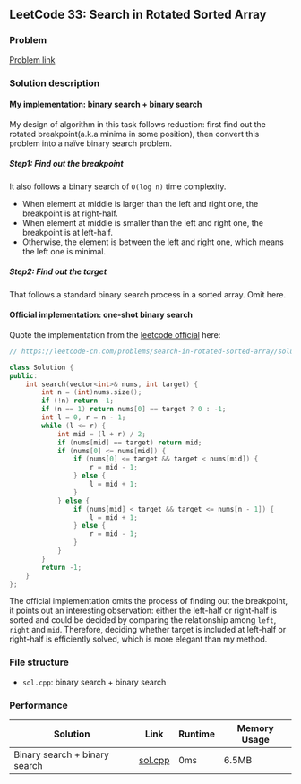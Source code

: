 ## LeetCode 33: Search in Rotated Sorted Array

### Problem

[Problem link](https://leetcode-cn.com/problems/search-in-rotated-sorted-array/)

### Solution description

#### My implementation: binary search + binary search

My design of algorithm in this task follows reduction: first find out the rotated breakpoint(a.k.a minima in some position), then convert this problem into a naïve binary search problem.

##### Step1: Find out the breakpoint

It also follows a binary search of `O(log n)` time complexity. 

- When element at middle is larger than the left and right one, the breakpoint is at right-half.
- When element at middle is smaller than the left and right one, the breakpoint is at left-half.
- Otherwise, the element is between the left and right one, which means the left one is minimal.

##### Step2: Find out the target

That follows a standard binary search process in a sorted array. Omit here.

#### Official implementation: one-shot binary search

Quote the implementation from the [leetcode official](https://leetcode-cn.com/problems/search-in-rotated-sorted-array/solution/sou-suo-xuan-zhuan-pai-xu-shu-zu-by-leetcode-solut/) here:

```cpp
// https://leetcode-cn.com/problems/search-in-rotated-sorted-array/solution/sou-suo-xuan-zhuan-pai-xu-shu-zu-by-leetcode-solut/

class Solution {
public:
    int search(vector<int>& nums, int target) {
        int n = (int)nums.size();
        if (!n) return -1;
        if (n == 1) return nums[0] == target ? 0 : -1;
        int l = 0, r = n - 1;
        while (l <= r) {
            int mid = (l + r) / 2;
            if (nums[mid] == target) return mid;
            if (nums[0] <= nums[mid]) {
                if (nums[0] <= target && target < nums[mid]) {
                    r = mid - 1;
                } else {
                    l = mid + 1;
                }
            } else {
                if (nums[mid] < target && target <= nums[n - 1]) {
                    l = mid + 1;
                } else {
                    r = mid - 1;
                }
            }
        }
        return -1;
    }
};
```

The official implementation omits the process of finding out the breakpoint, it points out an interesting observation: either the left-half or right-half is sorted and could be decided by comparing the relationship among `left`, `right` and `mid`. Therefore, deciding whether target is included at left-half or right-half is efficiently solved, which is more elegant than my method.

### File structure

 - `sol.cpp`: binary search + binary search

### Performance

| Solution             | Link         | Runtime | Memory Usage |
| ------------------------ | ------- | ------------ | ------------ |
| Binary search + binary search | [sol.cpp](sol.cpp) | 0ms | 6.5MB |

